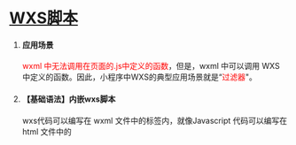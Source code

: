 # [WXS脚本](https://developers.weixin.qq.com/miniprogram/dev/reference/wxs/)

1. #### 应用场景

   <font color="red">wxml 中无法调用在页面的.js中定义的函数</font>，但是，wxml 中可以调用 WXS 中定义的函数。因此，小程序中WXS的典型应用场景就是“<font color="red">过滤器</font>"。

2. #### 【基础语法】内嵌wxs脚本

   wxs代码可以编写在 wxml 文件中的<wxs>标签内，就像Javascript 代码可以编写在 html 文件中的<script>标签内一样。
   wxml 文件中的每个<wxs></wxs>标签，<font color="red">必须提供module 属性</font>，用来指定<font color="red">当前 wxs 的模块名称</font>，方便在wxml 中访问模块中的成员。

   ```wxs
   <view>{{m1.toUpper(username)}}</view>
   <wxs module="m1">
       module.exports.toUpper = function(str) {
           return str.toUpperCase()
       }
   </wxs>
   ```

   

3. #### 定义外联的wxs脚本

   可以编写在以.wxs为后缀名的文件内。

   ```wxs
   // tools.wxs文件
   function toLower(str) {
       return str.toLowerCase()
   }
   module.exports = {
       toLower: toLower
   }
   ```

   

4. #### 使用外联的wxs脚本

   在wxml中引入外联的wxs脚本，必须为<wxs>标签添加module和src属性，其中：

   - module用来指定模块的名称
   - src用来指定要引入的脚本的路径，且<font color="red">必须是相对路径</font>

   ```wxs
   <view>{{m2.toLower(country)}}</view>
   <wxs src="/utils/tools.wxs" module="m2"></wxs>
   ```